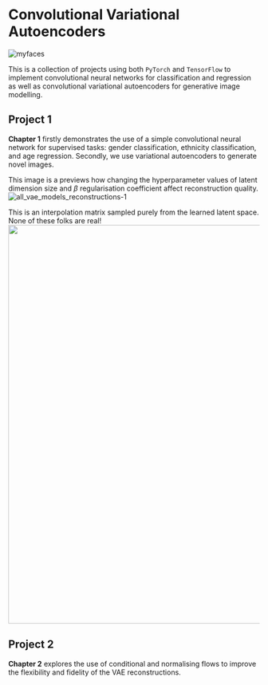 # Convolutional Variational Autoencoders

![myfaces](https://user-images.githubusercontent.com/79708390/229932467-587beba8-9e70-40dc-a48f-2f1135778927.png)

This is a collection of projects using both `PyTorch` and `TensorFlow` to implement convolutional neural networks for classification and regression as well as convolutional variational autoencoders for generative image modelling.

## Project 1

**Chapter 1** firstly demonstrates the use of a simple convolutional neural network for supervised tasks: gender classification, ethnicity classification, and age regression. Secondly, we use variational autoencoders to generate novel images.

This image is a previews how changing the hyperparameter values of latent dimension size and $\beta$ regularisation coefficient affect reconstruction quality.
![all_vae_models_reconstructions-1](https://user-images.githubusercontent.com/79708390/229934163-b6b4dfa9-c1e5-4214-9976-c6f49f9e4cd5.png)

This is an interpolation matrix sampled purely from the learned latent space. None of these folks are real!
<img src="https://user-images.githubusercontent.com/79708390/229935641-4c33c68b-b5ab-463c-985a-00e05b75573c.png" height=800, width=800>


## Project 2

**Chapter 2** explores the use of conditional and normalising flows to improve the flexibility and fidelity of the VAE reconstructions.
